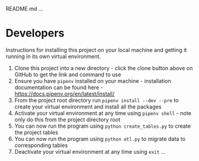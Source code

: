 README.md
...
# Developers
Instructions for installing this project on your local machine and getting it running in its own virtual environment.
1.  Clone this project into a new directory - click the clone button above on GitHub to get the link and command to use
2.  Ensure you have `pipenv` installed on your machine - installation documentation can be found here - https://docs.pipenv.org/en/latest/install/
3.  From the project root directory run `pipenv install --dev --pre` to create your virtual environment and install all the packages
4.  Activate your virtual environment at any time using `pipenv shell` - note only do this from the project directory root
5.  You can now run the program using `python create_tables.py` to create the project tables
5.  You can now run the program using `python etl.py` to migrate data to corresponding tables
6.  Deactivate your virtual environment at any time using `exit`
...